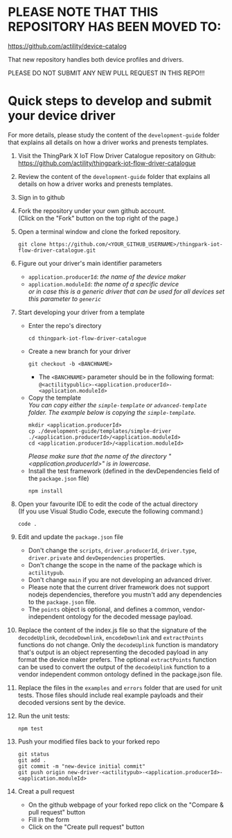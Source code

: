 # PLEASE NOTE THAT THIS REPOSITORY HAS BEEN MOVED TO:
https://github.com/actility/device-catalog

That new repository handles both device profiles and drivers. 

PLEASE DO NOT SUBMIT ANY NEW PULL REQUEST IN THIS REPO!!!






# Quick steps to develop and submit your device driver

For more details, please study the content of the `development-guide` folder that explains all details on how a driver works and prenests templates.

1. Visit the ThingPark X IoT Flow Driver Catalogue repository on Github:  
   https://github.com/actility/thingpark-iot-flow-driver-catalogue

2. Review the content of the `development-guide` folder that explains all details on how a driver
   works and prenests templates.

3. Sign in to github

4. Fork the repository under your own github account.  
   (Click on the "Fork" button on the top right of the page.)

5. Open a terminal window and clone the forked repository.
    ```
    git clone https://github.com/<YOUR_GITHUB_USERNAME>/thingpark-iot-flow-driver-catalogue.git
    ```
6. Figure out your driver's main identifier parameters
   -  `application.producerId`: *the name of the device maker*
   -  `application.moduleId`: *the name of a specific device*    
      *or in case this is a generic driver that can be used for all devices set this parameter to `generic`*

7. Start developing your driver from a template
    - Enter the repo's directory
      ```
      cd thingpark-iot-flow-driver-catalogue
      ```
    - Create a new branch for your driver  
        ```
        git checkout -b <BANCHNAME>
        ```
        - The `<BANCHNAME>` parameter should be in the following format: `@<actilitypublic>-<application.producerId>-<application.moduleId>`
    - Copy the template    
      *You can copy either the `simple-template` or `advanced-template` folder. The example below is copying the `simple-template`.*
      ```
      mkdir <application.producerId>
      cp ./development-guide/templates/simple-driver ./<application.producerId>/<application.moduleId>
      cd <application.producerId>/<application.moduleId>
      ```
      *Please make sure that the name of the directory "<application.producerId>" is in lowercase.*
    - Install the test framework (defined in the devDependencies field of the `package.json` file)
      ```
      npm install
      ```

8. Open your favourite IDE to edit the code of the actual directory  
   (If you use Visual Studio Code, execute the following command:)
    ```
    code .
    ```

9. Edit and update the `package.json` file
    - Don't change the `scripts`, `driver.producerId`, `driver.type`, `driver.private`
      and `devDependencies` properties.
    - Don't change the scope in the name of the package which is `actilitypub`.
    - Don't change `main` if you are not developing an advanced driver.
    - Please note that the current driver framework does not support nodejs dependencies, 
      therefore you mustn't add any dependencies to the `package.json` file.
    - The `points` object is optional, and defines a common, vendor-independent ontology 
      for the decoded message payload.

10.  Replace the content of the index.js file so that the signature of the 
`decodeUplink`, `decodeDownlink`, `encodeDownlink` and `extractPoints` functions do not change.
Only the `decodeUplink` function is mandatory that's output is an object representing 
the decoded payload in any format the device maker prefers.
The optional `extractPoints` function can be used to convert the output of the `decodeUplink`
function to a vendor independent common ontology defined in the package.json file.

11. Replace the files in the `examples` and `errors` folder that are used for unit tests.
Those files should include real example payloads and their decoded versions sent by
the device.

12. Run the unit tests:
    ```
    npm test
    ```

13. Push your modified files back to your forked repo
    ```
    git status
    git add .
    git commit -m "new-device initial commit"
    git push origin new-driver-<actilitypub>-<application.producerId>-<application.moduleId>
    ```

14. Creat a pull request
    - On the github webpage of your forked repo click on the "Compare & pull request" button
    - Fill in the form
    - Click on the "Create pull request" button
